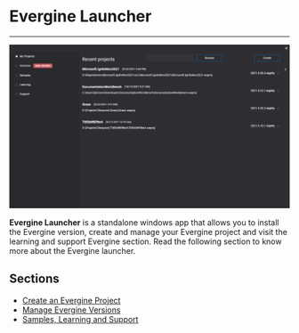 # Evergine Launcher
---
![Launcher](images/Launcher.jpg)

**Evergine Launcher** is a standalone windows app that allows you to install the Evergine version, create and manage your Evergine project and visit the learning and support Evergine section. Read the following section to know more about the Evergine launcher.

## Sections
* [Create an Evergine Project](create_project.md)
* [Manage Evergine Versions](manage_versions.md)
* [Samples, Learning and Support](samples_learning_support.md)